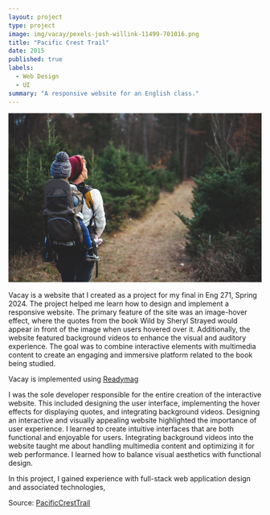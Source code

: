 ```yaml
---
layout: project
type: project
image: img/vacay/pexels-josh-willink-11499-701016.png
title: "Pacific Crest Trail"
date: 2015
published: true
labels:
  - Web Design
  - UI
summary: "A responsive website for an English class."
---
```


<img class="img-fluid" src="../img/vacay/pexels-josh-willink-11499-701016.png">

Vacay is a website that I created as a project for my final in Eng 271, Spring 2024. The project helped me learn how to design and implement a responsive website. The primary feature of the site was an image-hover effect, where the quotes from the book Wild by Sheryl Strayed would appear in front of the image when users hovered over it. Additionally, the website featured background videos to enhance the visual and auditory experience. The goal was to combine interactive elements with multimedia content to create an engaging and immersive platform related to the book being studied.

Vacay is implemented using [Readymag](http://readymag.com)

I was the sole developer responsible for the entire creation of the interactive website. This included designing the user interface, implementing the hover effects for displaying quotes, and integrating background videos. Designing an interactive and visually appealing website highlighted the importance of user experience. I learned to create intuitive interfaces that are both functional and enjoyable for users. Integrating background videos into the website taught me about handling multimedia content and optimizing it for web performance. I learned how to balance visual aesthetics with functional design.



In this project, I gained experience with full-stack web application design and associated technologies, 
 
Source: <a href="https://readymag.website/4739260">PacificCrestTrail</a>
